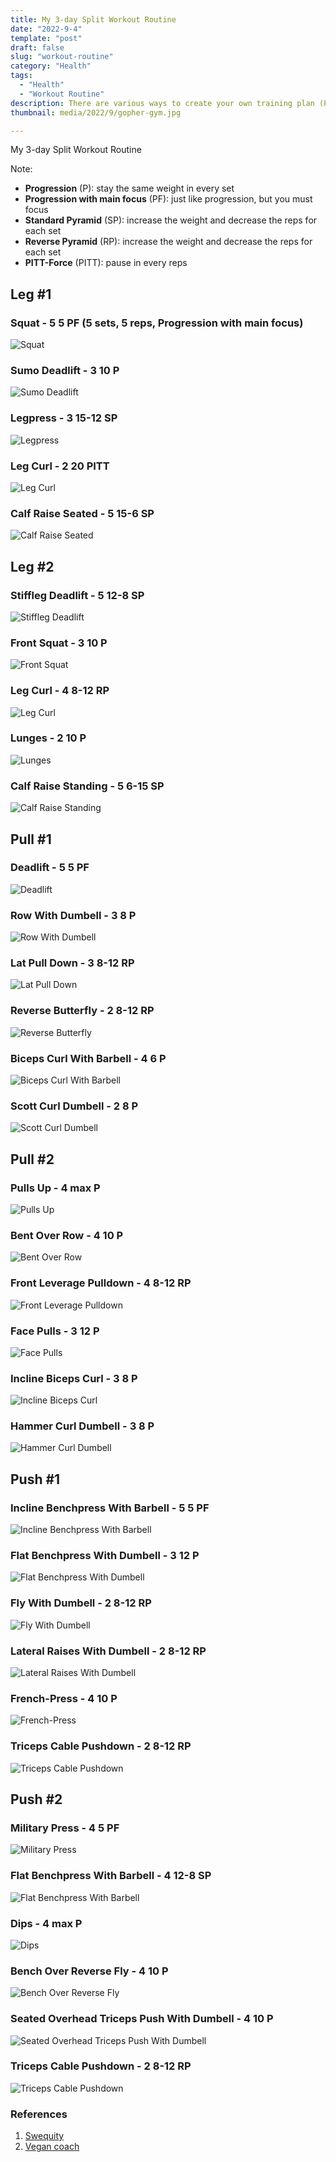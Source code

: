 ```yaml
---
title: My 3-day Split Workout Routine
date: "2022-9-4"
template: "post"
draft: false 
slug: "workout-routine"
category: "Health"
tags:
  - "Health"
  - "Workout Routine"
description: There are various ways to create your own training plan (Push-pull-leg, Full body, Upper-Lower,...), but Push-pull-leg is the one I prefer.
thumbnail: media/2022/9/gopher-gym.jpg

---
```

My 3-day Split Workout Routine

Note: 
- **Progression** (P): stay the same weight in every set
- **Progression with main focus** (PF): just like progression, but you must focus
- **Standard Pyramid** (SP): increase the weight and decrease the reps for each set
- **Reverse Pyramid** (RP): increase the weight and decrease the reps for each set
- **PITT-Force** (PITT): pause in every reps
## Leg #1
### Squat - 5 5 PF (5 sets, 5 reps, Progression with main focus)
![Squat](/media/2022/9/squat.gif)
### Sumo Deadlift - 3 10 P
![Sumo Deadlift](/media/2022/9/sumo-deadlift.gif)
### Legpress - 3 15-12 SP
![Legpress](/media/2022/9/legpress.gif)
### Leg Curl - 2 20 PITT
![Leg Curl](/media/2022/9/leg-curl.gif)
### Calf Raise Seated - 5 15-6 SP
![Calf Raise Seated](/media/2022/9/calf-raise-seated.gif)

## Leg #2
### Stiffleg Deadlift - 5 12-8 SP
![Stiffleg Deadlift](/media/2022/9/stiff-legged-deadlift.gif)
### Front Squat - 3 10 P
![Front Squat](/media/2022/9/front-squat.gif)
### Leg Curl - 4 8-12 RP
![Leg Curl](/media/2022/9/leg-curl.gif)
### Lunges - 2 10 P
![Lunges](/media/2022/9/lunges.gif)
### Calf Raise Standing - 5 6-15 SP
![Calf Raise Standing](/media/2022/9/standing-calf-raises.gif)


## Pull #1
### Deadlift - 5 5 PF
![Deadlift](/media/2022/9/deadlift.gif)
### Row With Dumbell - 3 8 P
![Row With Dumbell](/media/2022/9/row-with-dumbell.gif)
### Lat Pull Down - 3 8-12 RP
![Lat Pull Down](/media/2022/9/lat-pulldown.gif)
### Reverse Butterfly - 2 8-12 RP
![Reverse Butterfly](/media/2022/9/reverse-butterfly.gif)
### Biceps Curl With Barbell - 4 6 P
![Biceps Curl With Barbell](/media/2022/9/biceps-curl-with-barbell.gif)
### Scott Curl Dumbell - 2 8 P
![Scott Curl Dumbell](/media/2022/9/scott-curl.gif)


## Pull #2
### Pulls Up - 4 max P
![Pulls Up](/media/2022/9/pull-ups.gif)
### Bent Over Row - 4 10 P
![Bent Over Row](/media/2022/9/bent-over-row.gif)
### Front Leverage Pulldown - 4 8-12 RP
![Front Leverage Pulldown](/media/2022/9/front-leverage-pulldown.gif)
### Face Pulls - 3 12 P
![Face Pulls](/media/2022/9/face-pulls.gif)
### Incline Biceps Curl - 3 8 P
![Incline Biceps Curl](/media/2022/9/incline-biceps-curl.gif)
### Hammer Curl Dumbell - 3 8 P
![Hammer Curl Dumbell](/media/2022/9/hammer-curl-dumbell.gif)


## Push #1
### Incline Benchpress With Barbell - 5 5 PF
![Incline Benchpress With Barbell](/media/2022/9/incline-benchpress-with-barbell.gif)
### Flat Benchpress With Dumbell - 3 12 P
![Flat Benchpress With Dumbell](/media/2022/9/flat-benchpress-with-dumbell.gif)
### Fly With Dumbell - 2 8-12 RP
![Fly With Dumbell](/media/2022/9/fly-with-dumbell.gif)
### Lateral Raises With Dumbell - 2 8-12 RP
![Lateral Raises With Dumbell](/media/2022/9/lateral-raises-with-dumbell.gif)
### French-Press - 4 10 P
![French-Press](/media/2022/9/french-press.gif)
### Triceps Cable Pushdown - 2 8-12 RP
![Triceps Cable Pushdown](/media/2022/9/triceps-cable-pushdown.gif)


## Push #2
### Military Press - 4 5 PF
![Military Press](/media/2022/9/military-press.gif)
### Flat Benchpress With Barbell - 4 12-8 SP
![Flat Benchpress With Barbell](/media/2022/9/flat-benchpress-with-barbell.gif)
### Dips - 4 max P
![Dips](/media/2022/9/dips.gif)
### Bench Over Reverse Fly - 4 10 P
![Bench Over Reverse Fly](/media/2022/9/bench-over-reverse-fly.gif)
### Seated Overhead Triceps Push With Dumbell - 4 10 P
![Seated Overhead Triceps Push With Dumbell](/media/2022/9/seated-overhead-triceps-push-with-dumbell.gif)
### Triceps Cable Pushdown - 2 8-12 RP
![Triceps Cable Pushdown](/media/2022/9/triceps-cable-pushdown.gif)



### References

1. [Swequity](https://www.youtube.com/c/Swequityfitness/featured)
2. [Vegan coach](https://www.youtube.com/channel/UC9CAcMiH3TG3Qo8oaR1Xg_A)
